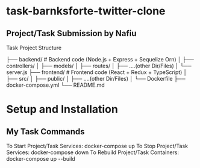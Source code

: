 # task-barnksforte-twitter-clone

## Project/Task Submission by Nafiu

Task Project Structure

├── backend/ # Backend code (Node.js + Express + Sequelize Orn)
│ ├── controllers/
│ ├── models/
│ ├── routes/
│ ├── ....(other Dir/Files)
│ └── server.js
├── frontend/ # Frontend code (React + Redux + TypeScript)
│ ├── src/
│ ├── public/
│ ├── ....(other Dir/Files)
│ └── Dockerfile
├── docker-compose.yml
└── README.md

# Setup and Installation

## My Task Commands

To Start Project/Task Services: docker-compose up
To Stop Project/Task Services: docker-compose down
To Rebuild Project/Task Containers: docker-compose up --build

<!-- To Run Project/Task Migrations: docker-compose exec backend npx sequelize-cli db:migrate -->
